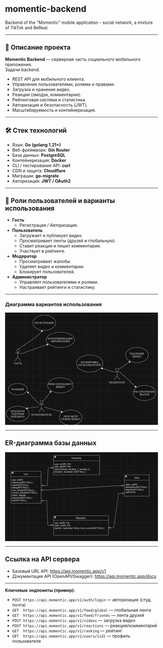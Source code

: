 # momentic-backend
Backend of the "Momentic" mobile application - social network, a mixture of TikTok and BeReal.

---

## 📌 Описание проекта
**Momentic Backend** — серверная часть социального мобильного приложения.  
Задачи backend:
- REST API для мобильного клиента.
- Управление пользователями, ролями и правами.
- Загрузка и хранение видео.
- Реакции (эмодзи, комментарии).
- Рейтинговая система и статистика.
- Авторизация и безопасность (JWT).
- Масштабируемость и контейнеризация.

---

## 🛠️ Стек технологий
- Язык: **Go (golang 1.21+)**
- Веб-фреймворк: **Gin Router**
- База данных: **PostgreSQL**
- Контейнеризация: **Docker**
- CLI / тестирование API: **curl**
- CDN и защита: **Cloudflare**
- Миграции: **go-migrate**
- Авторизация: **JWT / OAuth2**

---

## 👥 Роли пользователей и варианты использования

- **Гость**
  - Регистрация / Авторизация.
- **Пользователь**
  - Загружает и публикует видео.
  - Просматривает ленты (друзей и глобальную).
  - Ставит реакции и пишет комментарии.
  - Участвует в рейтинге.
- **Модератор**
  - Просматривает жалобы.
  - Удаляет видео и комментарии.
  - Блокирует пользователей.
- **Администратор**
  - Управляет пользователями и ролями.
  - Настраивает рейтинги и статистику.

---

### Диаграмма вариантов использования
![Use Case Diagram](docs/images/usecase_diagram.png)

---

## ER-диаграмма базы данных
![ER Diagram](docs/images/er_diagram.png)

---

## Ссылка на API сервера
- Базовый URL API: https://api.momentic.app/v1  
- Документация API (OpenAPI/Swagger): https://api.momentic.app/docs

---  

**Ключевые эндпоинты (пример):**
- `POST https://api.momentic.app/v1/auth/login` — авторизация (студ. почта)
- `GET  https://api.momentic.app/v1/feed/global` — глобальная лента
- `GET  https://api.momentic.app/v1/feed/friends` — лента друзей
- `POST https://api.momentic.app/v1/videos` — загрузка видео
- `POST https://api.momentic.app/v1/reactions` — реакция/комментарий
- `GET  https://api.momentic.app/v1/ranking` — рейтинг
- `GET  https://api.momentic.app/v1/users/{id}` — профиль пользователя
